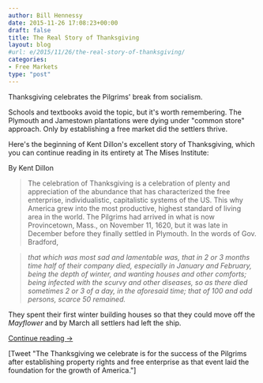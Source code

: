 ```yaml
---
author: Bill Hennessy
date: 2015-11-26 17:08:23+00:00
draft: false
title: The Real Story of Thanksgiving
layout: blog
#url: e/2015/11/26/the-real-story-of-thanksgiving/
categories:
- Free Markets
type: "post"
---
```


Thanksgiving celebrates the Pilgrims' break from socialism.

Schools and textbooks avoid the topic, but it's worth remembering. The Plymouth and Jamestown plantations were dying under "common store" approach. Only by establishing a free market did the settlers thrive.

Here's the beginning of Kent Dillon's excellent story of Thanksgiving, which you can continue reading in its entirety at The Mises Institute:

By Kent Dillon



> The celebration of Thanksgiving is a celebration of plenty and appreciation of the abundance that has characterized the free enterprise, individualistic, capitalistic systems of the US. This why America grew into the most productive, highest standard of living area in the world. The Pilgrims had arrived in what is now Provincetown, Mass., on November 11, 1620, but it was late in December before they finally settled in Plymouth. In the words of Gov. Bradford,

> 
> _that which was most sad and lamentable was, that in 2 or 3 months time half of their company died, especially in January and February, being the depth of winter, and wanting houses and other comforts; being infected with the scurvy and other diseases, so as there died sometimes 2 or 3 of a day, in the aforesaid time; that of 100 and odd persons, scarce 50 remained._
> 
> 
They spent their first winter building houses so that they could move off the _Mayflower_ and by March all settlers had left the ship.

[Continue reading →](https://mises.org/library/thanksgiving-celebration-free-enterprise)



[Tweet "The Thanksgiving we celebrate is for the success of the Pilgrims after establishing property rights and free enterprise as that event laid the foundation for the growth of America."]
